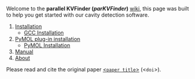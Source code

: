 

Welcome to the **parallel KVFinder (_parKVFinder_)**
[wiki](https://github.com/LBC-LNBio/parKVFinder/wiki), this page was
built to help you get started with our cavity detection software.

1. [Installation](https://github.com/LBC-LNBio/parKVFinder/wiki/parKVFinder-Installation)
    - [GCC Installation](https://github.com/LBC-LNBio/parKVFinder/wiki/)
2. [PyMOL plug-in installation](https://github.com/LBC-LNBio/parKVFinder/wiki/PyMOL-Plugin-Installation)
   -  [PyMOL Installation](https://github.com/LBC-LNBio/parKVFinder/wiki/PyMOL-Installation)
3. [Manual](https://github.com/LBC-LNBio/parKVFinder/wiki/parKVFinder-Manual)
4. [About](https://github.com/LBC-LNBio/parKVFinder/wiki/About)

Please read and cite the original paper [<`paper title`>]() (<`doi`>).

